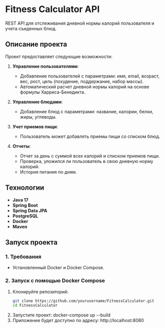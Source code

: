 # Fitness Calculator API

REST API для отслеживания дневной нормы калорий пользователя и учета съеденных блюд.

## Описание проекта

Проект предоставляет следующие возможности:
1. **Управление пользователями**:
   - Добавление пользователей с параметрами: имя, email, возраст, вес, рост, цель (похудение, поддержание, набор массы).
   - Автоматический расчет дневной нормы калорий на основе формулы Харриса-Бенедикта.

2. **Управление блюдами**:
   - Добавление блюд с параметрами: название, калории, белки, жиры, углеводы.

3. **Учет приемов пищи**:
   - Пользователь может добавлять приемы пищи со списком блюд.

4. **Отчеты**:
   - Отчет за день с суммой всех калорий и списком приемов пищи.
   - Проверка, уложился ли пользователь в свою дневную норму калорий.
   - История питания по дням.

## Технологии

- **Java 17**
- **Spring Boot**
- **Spring Data JPA**
- **PostgreSQL**
- **Docker**
- **Maven**

## Запуск проекта

### 1. Требования

- Установленный Docker и Docker Compose.

### 2. Запуск с помощью Docker Compose

1. Клонируйте репозиторий:
   ```bash
   git clone https://github.com/yourusername/FitnessCalculator.git
   cd FitnessCalculator
2. Запустите проект:
   docker-compose up --build
3. Приложение будет доступно по адресу: http://localhost:8080

